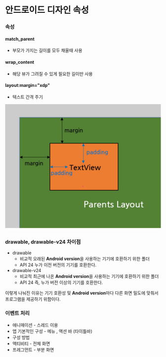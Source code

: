# 안드로이드 디자인 속성

### 속성

#### match_parent

- 부모가 가지는 길이를 모두 채울때 사용 

#### wrap_content

- 해당 뷰가 그려질 수 있게 필요한 길이만 사용

####  layout:margin="xdp"

- 텍스트 간격 주기

<img src="./안드로이드 마진,패딩.PNG">



### drawable, drawable-v24 차이점

- drawable
  - 비교적 오래된 **Android version**을 사용하는 기기에 호환하기 위한 폴더
  - API 24 누가 이전 버전의 기기를 호환한다.
- drawable-v24
  - 비교적 최근에 나온 **Android version**을 사용하는 기기에 호환하기 위한 폴더
  - API 24 즉, 누가 버전 이상의 기기를 호환한다.

이렇게 나눠진 이유는 기기 호환성 및 **Android version**마다 다른 화면 밀도에 맞춰서 프로그램을 제공하기 위함이다.



### 이벤트 처리

- 애니매이션 - 스레드 이용 
- 앱 기본적인 구성 - 메뉴 , 액션 바 (타이틀바)
- 구성 방법
- 액티비티    - 전체 화면 
- 프레그먼트 - 부분 화면